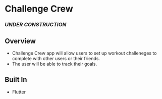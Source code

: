 # Challenge Crew

### *UNDER CONSTRUCTION*

## Overview
- Challenge Crew app will allow users to set up workout challeneges to complete with other users or their friends.
- The user will be able to track their goals.

## Built In
- Flutter
